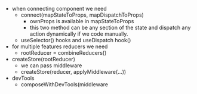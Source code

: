 - when connecting component  we  need
	- connect(mapStateToProps, mapDispatchToProps)
		- ownProps is available in mapStateToProps
		- this two method can be any section of the state and dispatch any action dynamically if we code manually.
	- useSelector() hooks and useDispatch hook()
- for multiple features reducers we need
	- rootReducer = combineReducers()
- createStore(rootReducer)
	- we can pass middleware 
	- createStore(reducer, applyMiddleware(...))
- devTools
	- composeWithDevTools(middleware
